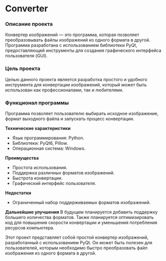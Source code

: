 # Converter

### Описание проекта
Конвертер изображений — это программа, которая позволяет преобразовывать файлы изображений из одного формата в другой. Программа разработана с использованием библиотеки PyQt, предоставляющей инструменты для создания графического интерфейса пользователя (GUI).

### Цель проекта
Целью данного проекта является разработка простого и удобного инструмента для конвертации изображений, который может быть использован как профессионалами, так и любителями.

### Функционал программы
Программа позволяет пользователю выбирать исходное изображение, формат выходного файла и запускать процесс конвертации.

**Технические характеристики**
- Язык программирования: Python.
- Библиотеки: PyQt6, Pillow.
- Операционная система: Windows.

**Преимущества**
- Простота использования.
- Поддержка различных форматов изображений.
- Быстрота конвертации.
- Графический интерфейс пользователя.

**Недостатки**
- Ограниченный набор поддерживаемых форматов изображений.

**Дальнейшие улучшения**
В будущем планируется добавить поддержку большего количества форматов. Также планируется оптимизировать код для повышения скорости конвертации и уменьшения потребления ресурсов компьютера.

Этот проект представляет собой простой конвертер изображений, разработанный с использованием PyQt. Он может быть полезен для пользователей, которым необходимо быстро преобразовать файл изображения из одного формата в другой.
